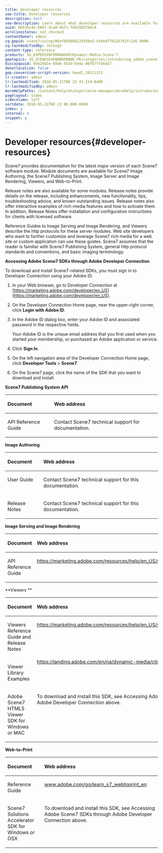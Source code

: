 ```yaml
---
title: Developer resources
seo-title: Developer resources
description: null
seo-description: Learn about what developer resources are available for Dynamic Media.
uuid: 6b535c4e-b96f-4ca0-bbf1-fd4292b784c0
acrolinxstatus: not_checked
contentOwner: admin
cq-gepid: scene7/using/WSef8d5860223939e2-43dedf7012b792fc1d5-8000
cq-lastmodifiedby: rbrough
content-type: reference
products: SG_EXPERIENCEMANAGER/Dynamic-Media-Scene-7
geptopics: SG_SCENESEVENONDEMAND_PK/categories/introducing_adobe_scene7
discoiquuid: 69a29a5e-69a6-453d-bd4a-06fb7f7ded57
donotlocalize: false
gep-conversion-script-version: head1_20111213
lr-creator: admin
lr-lastmodified: 2018-05-21T08 23 43.214-0400
lr-lastmodifiedby: admin
moreHelpPaths: /content/help/en/experience-manager/morehelp/introducing_adobe_scene7;/content/help/en/experience-manager/morehelp/introducing_adobe_scene7
pagelayout: video
sidecolumn: left
sortdate: 2018-05-21T08 23 00.000-0400
index: y
internal: n
snippet: y
---
```


# Developer resources{#developer-resources}

Scene7 provides documentation for the latest major version of each Scene7 software module. Module documents are available for Scene7 Image Authoring, the Scene7 Publishing System, Image Server and Image Rendering, Viewers, and Web-to-Print.

Release notes are also available for some modules. Release notes provide details on the release, including enhancements, new functionality, tips, troubleshooting advice, and known outstanding issues. Release notes also offer interactive examples of rich-media features and how to activate them. In addition, Release Notes offer installation and configuration instructions for clients with licensed software.

Reference Guides to Image Serving and Image Rendering, and Viewers describe the http protocols for these server modules. Web site developers who want to further customize and leverage Scene7 rich media for a web site or custom application can use these guides. Scene7 assumes that the reader is familiar with Scene7 Publishing System, general http protocol standards and conventions, and basic imaging terminology.

**Accessing Adobe Scene7 SDKs through Adobe Developer Connection**

To download and install Scene7-related SDKs, you must sign in to Developer Connection using your Adobe ID.

1. In your Web browser, go to Developer Connection at [https://marketing.adobe.com/developer/en_US](https://marketing.adobe.com/developer/en_US).
1. On the Developer Connection Home page, near the upper-right corner, click **Login with Adobe ID**.
1. In the Adobe ID dialog box, enter your Adobe ID and associated password in the respective fields.

   Your Adobe ID is the unique email address that you first used when you started your membership, or purchased an Adobe application or service.

1. Click **Sign In**.
1. On the left navigation area of the Developer Connection Home page, click **Developer Tools** &gt; **Scene7**.
1. On the Scene7 page, click the name of the SDK that you want to download and install.

**Scene7 Publishing System API**

<table cellpadding="4" cellspacing="0"> 
 <thead align="left"> 
  <tr> 
   <th class="cellrowborder" id="d19e283" valign="top" width="NaN%"><p>Document</p></th> 
   <th class="cellrowborder" id="d19e288" valign="top" width="NaN%"><p>Web address</p></th> 
  </tr> 
 </thead> 
 <tbody> 
  <tr> 
   <td class="cellrowborder" headers="d19e283 " valign="top" width="NaN%"><p>API Reference Guide</p></td> 
   <td class="cellrowborder" headers="d19e288 " valign="top" width="NaN%"><p>Contact Scene7 technical support for documentation.</p></td> 
  </tr> 
 </tbody> 
</table>

**Image Authoring**

<table cellpadding="4" cellspacing="0"> 
 <thead align="left"> 
  <tr> 
   <th class="cellrowborder" id="d19e308" valign="top" width="NaN%"><p>Document</p></th> 
   <th class="cellrowborder" id="d19e313" valign="top" width="NaN%"><p>Web address</p></th> 
  </tr> 
 </thead> 
 <tbody> 
  <tr> 
   <td class="cellrowborder" headers="d19e308 " valign="top" width="NaN%"><p>User Guide</p></td> 
   <td class="cellrowborder" headers="d19e313 " valign="top" width="NaN%"><p>Contact Scene7 technical support for this documentation.</p></td> 
  </tr> 
  <tr> 
   <td class="cellrowborder" headers="d19e308 " valign="top" width="NaN%"><p>Release Notes</p></td> 
   <td class="cellrowborder" headers="d19e313 " valign="top" width="NaN%"><p>Contact Scene7 technical support for this documentation.</p></td> 
  </tr> 
 </tbody> 
</table>

**Image Serving and Image Rendering**

<table cellpadding="4" cellspacing="0"> 
 <thead align="left"> 
  <tr> 
   <th class="cellrowborder" id="d19e340" valign="top" width="NaN%"><p>Document</p></th> 
   <th class="cellrowborder" id="d19e343" valign="top" width="NaN%"><p>Web address</p></th> 
  </tr> 
 </thead> 
 <tbody> 
  <tr> 
   <td class="cellrowborder" headers="d19e340 " valign="top" width="NaN%"><p>API Reference Guide</p></td> 
   <td class="cellrowborder" headers="d19e343 " valign="top" width="NaN%"><p><a href="https://marketing.adobe.com/resources/help/en_US/s7/is_ir_api/index.html">https://marketing.adobe.com/resources/help/en_US/s7/is_ir_api/index.html</a></p></td> 
  </tr> 
 </tbody> 
</table>

**Viewers **

<table cellpadding="4" cellspacing="0"> 
 <thead align="left"> 
  <tr> 
   <th class="cellrowborder" id="d19e364" valign="top" width="NaN%"><p>Document</p> </th> 
   <th class="cellrowborder" id="d19e367" valign="top" width="NaN%"><p>Web address</p> </th> 
  </tr> 
 </thead> 
 <tbody> 
  <tr> 
   <td class="cellrowborder" headers="d19e364 " valign="top" width="NaN%"><p>Viewers Reference Guide and Release Notes</p> </td> 
   <td class="cellrowborder" headers="d19e367 " valign="top" width="NaN%"><p><a href="https://marketing.adobe.com/resources/help/en_US/s7/viewers_ref/index.html">https://marketing.adobe.com/resources/help/en_US/s7/viewers_ref/index.html</a></p> </td> 
  </tr> 
  <tr> 
   <td class="cellrowborder" headers="d19e364 " valign="top" width="NaN%"><p>Viewer Library Examples</p> </td> 
   <td class="cellrowborder" headers="d19e367 " valign="top" width="NaN%"><a href="https://landing.adobe.com/en/na/dynamic-media/ctir-2755/live-demos.html" target="_blank">https://landing.adobe.com/en/na/dynamic-media/ctir-2755/live-demos.html</a></td> 
  </tr> 
  <tr> 
   <td class="cellrowborder" headers="d19e364 " valign="top" width="NaN%"><p>Adobe Scene7 HTML5 Viewer SDK for Windows or MAC</p> </td> 
   <td class="cellrowborder" headers="d19e367 " valign="top" width="NaN%"><p><a href="http://www.adobe.com/go/learn/learn_s7_devresources_en"></a>To download and install this SDK, see Accessing Adobe Scene7 SDKs through Adobe Developer Connection above.</p> </td> 
  </tr> 
 </tbody> 
</table>

**Web-to-Print**

<table cellpadding="4" cellspacing="0"> 
 <thead align="left"> 
  <tr> 
   <th class="cellrowborder" id="d19e404" valign="top" width="NaN%"><p>Document</p></th> 
   <th class="cellrowborder" id="d19e407" valign="top" width="NaN%"><p>Web address</p></th> 
  </tr> 
 </thead> 
 <tbody> 
  <tr> 
   <td class="cellrowborder" headers="d19e404 " valign="top" width="NaN%"><p>Reference Guide</p></td> 
   <td class="cellrowborder" headers="d19e407 " valign="top" width="NaN%"><p><a href="http://www.adobe.com/go/learn_s7_webtoprint_en">www.adobe.com/go/learn_s7_webtoprint_en</a></p></td> 
  </tr> 
  <tr> 
   <td class="cellrowborder" headers="d19e404 " valign="top" width="NaN%"><p>Scene7 Solutions Accelerator SDK for Windows or OSX</p></td> 
   <td class="cellrowborder" headers="d19e407 " valign="top" width="NaN%"><p>To download and install this SDK, see Accessing Adobe Scene7 SDKs through Adobe Developer Connection above.</p></td> 
  </tr> 
 </tbody> 
</table>

